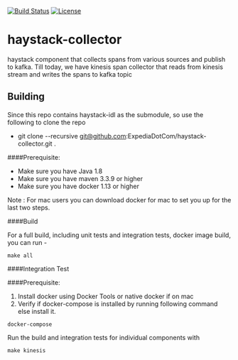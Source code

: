 [![Build Status](https://travis-ci.org/ExpediaDotCom/haystack-collector.svg?branch=master)](https://travis-ci.org/ExpediaDotCom/haystack-collector)
[![License](https://img.shields.io/badge/license-Apache%20License%202.0-blue.svg)](https://github.com/ExpediaDotCom/haystack/blob/master/LICENSE)

# haystack-collector
haystack component that collects spans from various sources and publish to kafka. Till today, we have kinesis span collector that reads from kinesis stream and writes the spans to kafka topic


## Building

####
Since this repo contains haystack-idl as the submodule, so use the following to clone the repo
* git clone --recursive git@github.com:ExpediaDotCom/haystack-collector.git .

####Prerequisite: 

* Make sure you have Java 1.8
* Make sure you have maven 3.3.9 or higher
* Make sure you have docker 1.13 or higher


Note : For mac users you can download docker for mac to set you up for the last two steps.

####Build

For a full build, including unit tests and integration tests, docker image build, you can run -
```
make all
```

####Integration Test

####Prerequisite:
1. Install docker using Docker Tools or native docker if on mac
2. Verify if docker-compose is installed by running following command else install it.
```
docker-compose

```

Run the build and integration tests for individual components with
```
make kinesis

```
